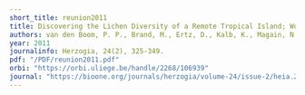 ```yaml
---
short_title: reunion2011
title: Discovering the Lichen Diversity of a Remote Tropical Island; Working List of Species Collected on Reunion (Mascarene Archipelago, Indian Ocean)
authors: van den Boom, P. P., Brand, M., Ertz, D., Kalb, K., Magain, N., Masson, D., ... & Sérusiaux, E.
year: 2011
journalinfo: Herzogia, 24(2), 325-349.
pdf: "/PDF/reunion2011.pdf"
orbi: "https://orbi.uliege.be/handle/2268/106939"
journal: "https://bioone.org/journals/herzogia/volume-24/issue-2/heia.24.2.2011.325/Discovering-the-Lichen-Diversity-of-a-Remote-Tropical-Island/10.13158/heia.24.2.2011.325.full"
---
```

